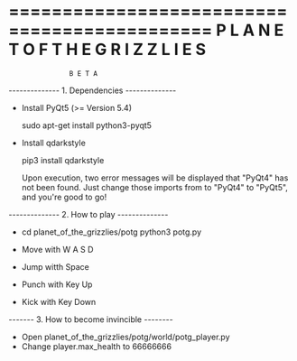 =============================================
P L A N E T   O F   T H E   G R I Z Z L I E S
=============================================

                   B E T A

-------------- 1. Dependencies --------------

- Install PyQt5 (>= Version 5.4)

  sudo apt-get install python3-pyqt5

- Install qdarkstyle

  pip3 install qdarkstyle

  Upon execution, two error messages will be
  displayed that "PyQt4" has not been found.
  Just change those imports from to "PyQt4"
  to "PyQt5", and you're good to go!


-------------- 2. How to play --------------

- cd planet_of_the_grizzlies/potg
  python3 potg.py

- Move with W A S D
- Jump witth Space
- Punch with Key Up
- Kick with Key Down


------- 3. How to become invincible --------

- Open planet_of_the_grizzlies/potg/world/potg_player.py
- Change player.max_health to 66666666
